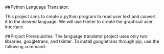 ##Python Language Translator:

This project aims to create a python program to read user text and convert it to the desired language.
We will use tkinter to create the graphical user interface.

##Project Prerequisites:
The language translator project uses only two libraries, googletrans, and tkinter. To install googletrans through pip, use the following command:
